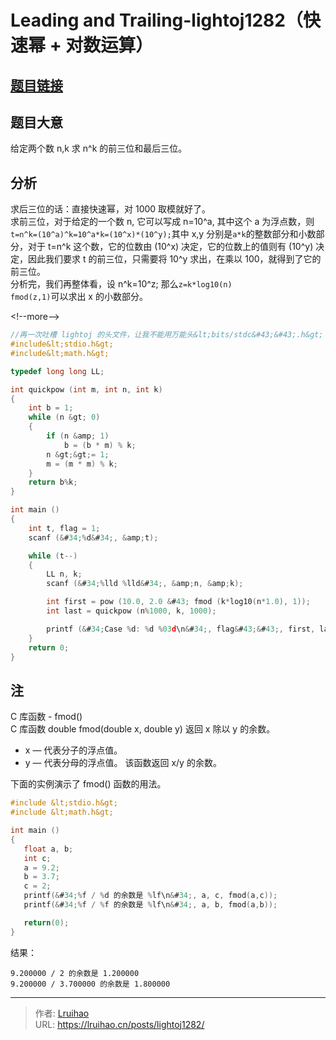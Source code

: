 # Leading and Trailing-lightoj1282（快速幂 &#43; 对数运算）


## [题目链接](https://vjudge.net/contest/238979#problem/E)

## 题目大意

给定两个数 n,k 求 n^k 的前三位和最后三位。

## 分析

求后三位的话：直接快速幂，对 1000 取模就好了。  
求前三位，对于给定的一个数 n, 它可以写成 n=10^a, 其中这个 a 为浮点数，则`t=n^k=(10^a)^k=10^a*k=(10^x)*(10^y);`其中 x,y 分别是`a*k`的整数部分和小数部分，对于 t=n^k 这个数，它的位数由 (10^x) 决定，它的位数上的值则有 (10^y) 决定，因此我们要求 t 的前三位，只需要将 10^y 求出，在乘以 100，就得到了它的前三位。  
分析完，我们再整体看，设 n^k=10^z; 那么`z=k*log10(n)`  
`fmod(z,1)`可以求出 x 的小数部分。

&lt;!--more--&gt;

```c
//再一次吐槽 lightoj 的头文件，让我不能用万能头&lt;bits/stdc&#43;&#43;.h&gt;
#include&lt;stdio.h&gt;
#include&lt;math.h&gt;

typedef long long LL;

int quickpow (int m, int n, int k)
{
    int b = 1;
    while (n &gt; 0)
    {
        if (n &amp; 1)
            b = (b * m) % k;
        n &gt;&gt;= 1;
        m = (m * m) % k;
    }
    return b%k;
}

int main ()
{
    int t, flag = 1;
    scanf (&#34;%d&#34;, &amp;t);

    while (t--)
    {
        LL n, k;
        scanf (&#34;%lld %lld&#34;, &amp;n, &amp;k);

        int first = pow (10.0, 2.0 &#43; fmod (k*log10(n*1.0), 1));
        int last = quickpow (n%1000, k, 1000);

        printf (&#34;Case %d: %d %03d\n&#34;, flag&#43;&#43;, first, last);
    }
    return 0;
}
```

## 注

C 库函数 - fmod()  
C 库函数 double fmod(double x, double y) 返回 x 除以 y 的余数。

- x — 代表分子的浮点值。
- y — 代表分母的浮点值。
  该函数返回 x/y 的余数。

下面的实例演示了 fmod() 函数的用法。

```c
#include &lt;stdio.h&gt;
#include &lt;math.h&gt;

int main ()
{
   float a, b;
   int c;
   a = 9.2;
   b = 3.7;
   c = 2;
   printf(&#34;%f / %d 的余数是 %lf\n&#34;, a, c, fmod(a,c));
   printf(&#34;%f / %f 的余数是 %lf\n&#34;, a, b, fmod(a,b));

   return(0);
}
```

结果：

```plain
9.200000 / 2 的余数是 1.200000
9.200000 / 3.700000 的余数是 1.800000
```


---

> 作者: [Lruihao](https://github.com/Lruihao)  
> URL: https://lruihao.cn/posts/lightoj1282/  

